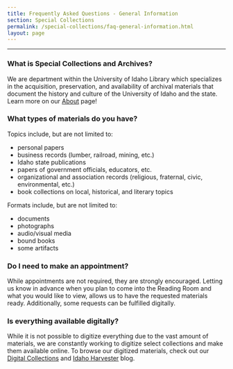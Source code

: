 ```yaml
---
title: Frequently Asked Questions - General Information
section: Special Collections
permalink: /special-collections/faq-general-information.html
layout: page
---
```

---

### What is Special Collections and Archives?

We are department within the University of Idaho Library which specializes in the acquisition, preservation, and availability of archival materials that document the history and culture of the University of Idaho and the state. Learn more on our [About](https://www.lib.uidaho.edu/special-collections/about.html) page!

### What types of materials do you have?

Topics include, but are not limited to:

- personal papers 
- business records (lumber, railroad, mining, etc.)
- Idaho state publications
- papers of government officials, educators, etc.
- organizational and association records (religious, fraternal, civic, environmental, etc.)
- book collections on local, historical, and literary topics

Formats include, but are not limited to:

- documents
- photographs
- audio/visual media
- bound books
- some artifacts

### Do I need to make an appointment?

While appointments are not required, they are strongly encouraged. Letting us know in advance when you plan to come into the Reading Room and what you would like to view, allows us to have the requested materials ready. Additionally, some requests can be fulfilled digitally.

### Is everything available digitally?

While it is not possible to digitize everything due to the vast amount of materials, we are constantly working to digitize select collections and make them available online. To browse our digitized materials, check out our [Digital Collections](https://www.lib.uidaho.edu/digital/) and [Idaho Harvester](https://harvester.lib.uidaho.edu/) blog.